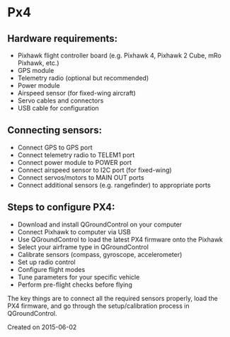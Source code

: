 # Px4

## Hardware requirements:
- Pixhawk flight controller board (e.g. Pixhawk 4, Pixhawk 2 Cube, mRo Pixhawk, etc.)
- GPS module
- Telemetry radio (optional but recommended)
- Power module
- Airspeed sensor (for fixed-wing aircraft)
- Servo cables and connectors
- USB cable for configuration

## Connecting sensors:
- Connect GPS to GPS port
- Connect telemetry radio to TELEM1 port
- Connect power module to POWER port
- Connect airspeed sensor to I2C port (for fixed-wing)
- Connect servos/motors to MAIN OUT ports
- Connect additional sensors (e.g. rangefinder) to appropriate ports

## Steps to configure PX4:
- Download and install QGroundControl on your computer
- Connect Pixhawk to computer via USB
- Use QGroundControl to load the latest PX4 firmware onto the Pixhawk
- Select your airframe type in QGroundControl
- Calibrate sensors (compass, gyroscope, accelerometer)
- Set up radio control
- Configure flight modes
- Tune parameters for your specific vehicle
- Perform pre-flight checks before flying

The key things are to connect all the required sensors properly, load the PX4 firmware, and go through the setup/calibration process in QGroundControl.



Created on 2015-06-02
